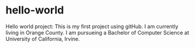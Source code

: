 # hello-world
Hello world project:
This is my first project using gitHub. I am currently living in Orange County.
I am pursueing a Bachelor of Computer Science at University of California, Irvine. 

